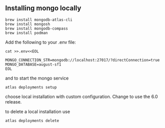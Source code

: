 ## Installing mongo locally
```shell
brew install mongodb-atlas-cli
brew install mongosh
brew install mongodb-compass
brew install podman
```

Add the following to your .env file:
```shell
cat >>.env<<EOL

MONGO_CONNECTION_STR=mongodb://localhost:27017/?directConnection=true
MONGO_DATABASE=august-sf1
EOL
```

and to start the mongo service
```shell
atlas deployments setup
```

choose local installation with custom configuration. Change to use the 6.0 release.

to delete a local installation use
```shell
atlas deployments delete
```